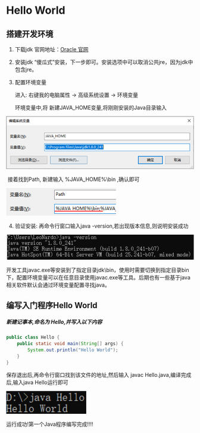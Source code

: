 # Hello World

## 搭建开发环境

1.  下载jdk
    官网地址：[Oracle 官网](http://www.oracle.com)
2.  安装jdk
    “傻瓜式”安装，下一步即可。安装选项中可以取消公共jre，因为jdk中包含jre。
3.  配置环境变量

    进入: 右键我的电脑属性 -> 高级系统设置 -> 环境变量 

    环境变量中,将 新建JAVA_HOME变量,将刚刚安装的Java目录输入

![image.png](_images/1599067765629-c4584688-90fe-4e9c-917e-1627d064b94c.png)

​	接着找到Path, 新建输入 %JAVA_HOME%\bin ,确认即可

![image.png](_images/1599067879655-965f27f9-c724-4ee1-83de-41be09901bc9.png)

4.  验证安装: 再命令行窗口输入java -version,若出现版本信息,则说明安装成功

![image.png](_images/1599067961064-29a7e581-949f-4e23-9116-20c49351a227.png)



开发工具javac.exe等安装到了指定目录jdk\bin，使用时需要切换到指定目录bin下，配置环境变量可以在任意目录使用javac.exe等工具。后期也有一些基于java相关软件默认会通过环境变量配置寻找java。



## 编写入门程序Hello World

##### 新建记事本,命名为 Hello,并写入以下内容

```java
public class Hello {
    public static void main(String[] args) {
        System.out.println("Hello World");
    }
}
```

保存退出后,再命令行窗口找到该文件的地址,然后输入 javac Hello.java,编译完成后,输入java Hello运行即可

![image.png](_images/1599068131564-fdcfe68f-2b6e-4dc3-911a-b2e93cbad360.png)

运行成功!第一个Java程序编写完成!!!!
